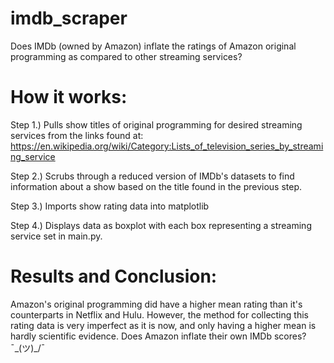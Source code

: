 # imdb_scraper
Does IMDb (owned by Amazon) inflate the ratings of Amazon original programming as compared to other streaming services?


# How it works:
Step 1.) Pulls show titles of original programming for desired streaming services from the links found at:
https://en.wikipedia.org/wiki/Category:Lists_of_television_series_by_streaming_service

Step 2.) Scrubs through a reduced version of IMDb's datasets to find information about a show based on the title found in the previous step.

Step 3.) Imports show rating data into matplotlib

Step 4.) Displays data as boxplot with each box representing a streaming service set in main.py.


# Results and Conclusion:
Amazon's original programming did have a higher mean rating than it's counterparts in Netflix and Hulu. However, the method for collecting this rating data is very imperfect as it is now, and only having a higher mean is hardly scientific evidence. Does Amazon inflate their own IMDb scores? ¯\_(ツ)_/¯
